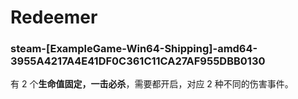 # Redeemer

### steam-[ExampleGame-Win64-Shipping]-amd64-3955A4217A4E41DF0C361C11CA27AF955DBB0130
有 2 个**生命值固定，一击必杀**，需要都开启，对应 2 种不同的伤害事件。